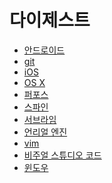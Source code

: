 # 다이제스트

* <a href="./android/">안드로이드</a>
* <a href="./git/">git</a>
* <a href="./ios/">iOS</a>
* <a href="./osx/">OS X</a>
* <a href="./perforce/">퍼포스</a>
* <a href="./spine/">스파인</a>
* <a href="./sublime/">서브라임</a>
* <a href="./unreal_engine/">언리얼 엔진</a>
* <a href="./vim/">vim</a>
* <a href="./visual_studio_code/">비주얼 스튜디오 코드</a>
* <a href="./windows/">윈도우</a>
